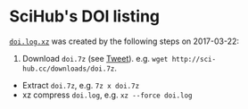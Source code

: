# SciHub's DOI listing

[`doi.log.xz`](doi.log.xz) was created by the following steps on 2017-03-22:

1. Download `doi.7z` (see [Tweet](https://twitter.com/Sci_Hub/status/843546352219017218)). e.g. `wget http://sci-hub.cc/downloads/doi.7z`.
+ Extract `doi.7z`, e.g. `7z x doi.7z`
+ xz compress `doi.log`, e.g. `xz --force doi.log`
